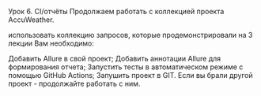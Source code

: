 Урок 6. CI/отчёты Продолжаем работать с коллекцией проекта AccuWeather.

использовать коллекцию запросов, которые продемонстрировали на 3 лекции Вам необходимо:

Добавить Allure в свой проект;
Добавить аннотации Allure для формирования отчета;
Запустить тесты в автоматическом режиме с помощью GitHub Actions;
Запушить проект в GIT.
Если вы брали другой проект - продолжайте работать с ним.
